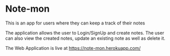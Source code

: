 # Note-mon
This is an app for users where they can keep a track of their notes

The application allows the user to Login/SignUp and create notes. The user can also view the created notes, update an existing note as well as delete it.

The Web Application is live at https://note-mon.herokuapp.com/
